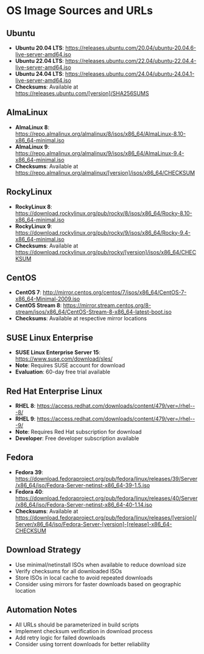 # OS Image Sources and URLs

## Ubuntu
- **Ubuntu 20.04 LTS**: https://releases.ubuntu.com/20.04/ubuntu-20.04.6-live-server-amd64.iso
- **Ubuntu 22.04 LTS**: https://releases.ubuntu.com/22.04/ubuntu-22.04.4-live-server-amd64.iso
- **Ubuntu 24.04 LTS**: https://releases.ubuntu.com/24.04/ubuntu-24.04.1-live-server-amd64.iso
- **Checksums**: Available at https://releases.ubuntu.com/[version]/SHA256SUMS

## AlmaLinux
- **AlmaLinux 8**: https://repo.almalinux.org/almalinux/8/isos/x86_64/AlmaLinux-8.10-x86_64-minimal.iso
- **AlmaLinux 9**: https://repo.almalinux.org/almalinux/9/isos/x86_64/AlmaLinux-9.4-x86_64-minimal.iso
- **Checksums**: Available at https://repo.almalinux.org/almalinux/[version]/isos/x86_64/CHECKSUM

## RockyLinux
- **RockyLinux 8**: https://download.rockylinux.org/pub/rocky/8/isos/x86_64/Rocky-8.10-x86_64-minimal.iso
- **RockyLinux 9**: https://download.rockylinux.org/pub/rocky/9/isos/x86_64/Rocky-9.4-x86_64-minimal.iso
- **Checksums**: Available at https://download.rockylinux.org/pub/rocky/[version]/isos/x86_64/CHECKSUM

## CentOS
- **CentOS 7**: http://mirror.centos.org/centos/7/isos/x86_64/CentOS-7-x86_64-Minimal-2009.iso
- **CentOS Stream 8**: https://mirror.stream.centos.org/8-stream/isos/x86_64/CentOS-Stream-8-x86_64-latest-boot.iso
- **Checksums**: Available at respective mirror locations

## SUSE Linux Enterprise
- **SUSE Linux Enterprise Server 15**: https://www.suse.com/download/sles/
- **Note**: Requires SUSE account for download
- **Evaluation**: 60-day free trial available

## Red Hat Enterprise Linux
- **RHEL 8**: https://access.redhat.com/downloads/content/479/ver=/rhel---8/
- **RHEL 9**: https://access.redhat.com/downloads/content/479/ver=/rhel---9/
- **Note**: Requires Red Hat subscription for download
- **Developer**: Free developer subscription available

## Fedora
- **Fedora 39**: https://download.fedoraproject.org/pub/fedora/linux/releases/39/Server/x86_64/iso/Fedora-Server-netinst-x86_64-39-1.5.iso
- **Fedora 40**: https://download.fedoraproject.org/pub/fedora/linux/releases/40/Server/x86_64/iso/Fedora-Server-netinst-x86_64-40-1.14.iso
- **Checksums**: Available at https://download.fedoraproject.org/pub/fedora/linux/releases/[version]/Server/x86_64/iso/Fedora-Server-[version]-[release]-x86_64-CHECKSUM

## Download Strategy
- Use minimal/netinstall ISOs when available to reduce download size
- Verify checksums for all downloaded ISOs
- Store ISOs in local cache to avoid repeated downloads
- Consider using mirrors for faster downloads based on geographic location

## Automation Notes
- All URLs should be parameterized in build scripts
- Implement checksum verification in download process
- Add retry logic for failed downloads
- Consider using torrent downloads for better reliability